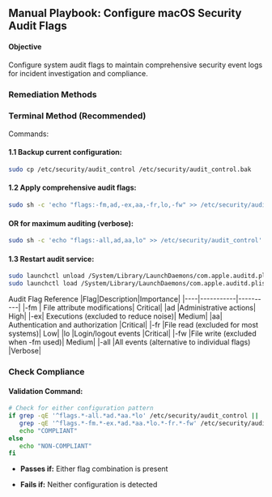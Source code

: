 ## Manual Playbook: Configure macOS Security Audit Flags
#### Objective
Configure system audit flags to maintain comprehensive security event logs for incident investigation and compliance.

### Remediation Methods
### Terminal Method (Recommended)
Commands:

#### 1.1 Backup current configuration:
```bash
sudo cp /etc/security/audit_control /etc/security/audit_control.bak
```
#### 1.2 Apply comprehensive audit flags:
```bash
sudo sh -c 'echo "flags:-fm,ad,-ex,aa,-fr,lo,-fw" >> /etc/security/audit_control'
```
#### OR for maximum auditing (verbose):

```bash
sudo sh -c 'echo "flags:-all,ad,aa,lo" >> /etc/security/audit_control'
```
#### 1.3 Restart audit service:
```bash
sudo launchctl unload /System/Library/LaunchDaemons/com.apple.auditd.plist
sudo launchctl load /System/Library/LaunchDaemons/com.apple.auditd.plist
```
Audit Flag Reference
|Flag|Description|Importance|
|----|-----------|----------|
|-fm |	File attribute modifications|	Critical|
|ad	|Administrative actions|	High|
|-ex|	Executions (excluded to reduce noise)|	Medium|
|aa|	Authentication and authorization	|Critical|
|-fr	|File read (excluded for most systems)|	Low|
|lo	|Login/logout events	|Critical|
|-fw	|File write (excluded when -fm used)|	Medium|
|-all	|All events (alternative to individual flags)	|Verbose|

### Check Compliance
#### Validation Command:

```bash
# Check for either configuration pattern
if grep -qE '^flags.*-all.*ad.*aa.*lo' /etc/security/audit_control || 
   grep -qE '^flags.*-fm.*-ex.*ad.*aa.*lo.*-fr.*-fw' /etc/security/audit_control; then
   echo "COMPLIANT"
else
   echo "NON-COMPLIANT"
fi
```
- **Passes if:** Either flag combination is present

- **Fails if:** Neither configuration is detected

